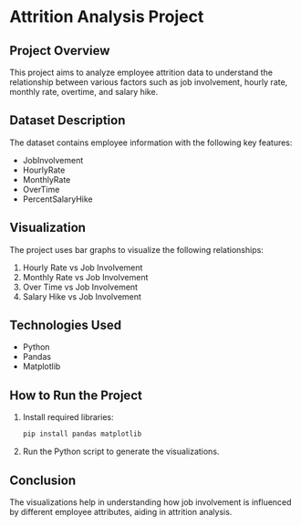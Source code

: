 # Attrition Analysis Project

## Project Overview
This project aims to analyze employee attrition data to understand the relationship between various factors such as job involvement, hourly rate, monthly rate, overtime, and salary hike.

## Dataset Description
The dataset contains employee information with the following key features:
- JobInvolvement
- HourlyRate
- MonthlyRate
- OverTime
- PercentSalaryHike

## Visualization
The project uses bar graphs to visualize the following relationships:
1. Hourly Rate vs Job Involvement
2. Monthly Rate vs Job Involvement
3. Over Time vs Job Involvement
4. Salary Hike vs Job Involvement

## Technologies Used
- Python
- Pandas
- Matplotlib

## How to Run the Project
1. Install required libraries:
   ```bash
   pip install pandas matplotlib

2. Run the Python script to generate the visualizations.

## Conclusion
The visualizations help in understanding how job involvement is influenced by different employee attributes, aiding in attrition analysis.
